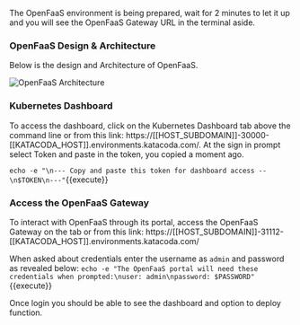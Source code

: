 The OpenFaaS environment is being prepared, wait for 2 minutes to let it up and you will 
see the OpenFaaS Gateway URL in the terminal aside. 

### OpenFaaS Design & Architecture
Below is the design and Architecture of OpenFaaS.

![OpenFaaS Architecture](https://docs.openfaas.com/images/of-conceptual-operator.png)

### Kubernetes Dashboard
To access the dashboard, click on the Kubernetes Dashboard tab above the command line or from this link: 
https://[[HOST_SUBDOMAIN]]-30000-[[KATACODA_HOST]].environments.katacoda.com/. 
At the sign in prompt select Token and paste in the token, you copied a moment ago.

`echo -e "\n--- Copy and paste this token for dashboard access --\n$TOKEN\n---"`{{execute}}

### Access the OpenFaaS Gateway

To interact with OpenFaaS through its portal, access the OpenFaaS Gateway on the tab or from 
this link: https://[[HOST_SUBDOMAIN]]-31112-[[KATACODA_HOST]].environments.katacoda.com/

When asked about credentials enter the username as `admin` and password as revealed below:
`echo -e "The OpenFaaS portal will need these credentials when prompted:\nuser: admin\npassword: $PASSWORD"`{{execute}}

Once login you should be able to see the dashboard and option to deploy function.
